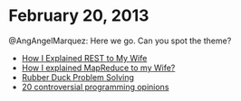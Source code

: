 # February 20, 2013

@AngAngelMarquez: Here we go. Can you spot the theme?

* [How I Explained REST to My Wife](http://tomayko.com/writings/rest-to-my-wife)
* [How I explained MapReduce to my Wife?](http://whyjava.wordpress.com/2011/08/04/how-i-explained-mapreduce-to-my-wife/)
* [Rubber Duck Problem Solving](http://www.codinghorror.com/blog/2012/03/rubber-duck-problem-solving.html)
* [20 controversial programming opinions](http://programmers.blogoverflow.com/2012/08/20-controversial-programming-opinions/)